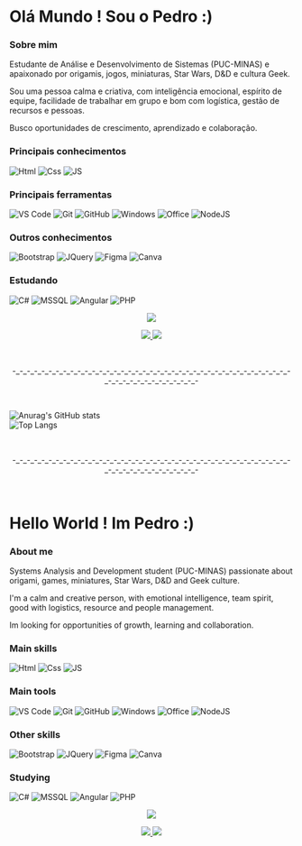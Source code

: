 <h1>Olá Mundo ! Sou o Pedro :)</h1>

<h3>Sobre mim</h3>

Estudante de Análise e Desenvolvimento de Sistemas (PUC-MINAS) e apaixonado por origamis, jogos, miniaturas, Star Wars, D&D e cultura Geek.

Sou uma pessoa calma e criativa, com inteligência emocional, espírito de equipe, facilidade de trabalhar em grupo e bom com logística, gestão de recursos e pessoas. 

Busco oportunidades de crescimento, aprendizado e colaboração.
 
<h3>Principais conhecimentos</h3>
 
![Html](https://user-images.githubusercontent.com/91227083/152693097-55caebc2-9743-4591-8452-827c62f17f26.png)
![Css](https://user-images.githubusercontent.com/91227083/152693101-d37343c7-c18d-4eb8-8f78-459dd4bb276a.png)
![JS](https://user-images.githubusercontent.com/91227083/152693104-759fe373-0567-4718-9c3f-7278b5736b42.png)

<h3>Principais ferramentas</h3>
 
![VS Code](https://user-images.githubusercontent.com/91227083/152693122-08c26ab6-e274-4132-940b-96ab996cc24a.png)
![Git](https://user-images.githubusercontent.com/91227083/152693125-b61f3723-8c01-414d-b317-9b15ea26f627.png)
![GitHub](https://user-images.githubusercontent.com/91227083/152693127-64e1b66b-040a-43d1-a9e6-06d9afc8ec8c.png)
![Windows](https://user-images.githubusercontent.com/91227083/152693159-09ce7cd0-5fa2-4e03-968b-398d26250f3b.png)
![Office](https://user-images.githubusercontent.com/91227083/152693164-711f9477-55d5-4bd1-9308-4626f3725ea9.png)
![NodeJS](https://user-images.githubusercontent.com/91227083/152693149-60a3ab17-cd52-42fe-83cf-18fd8c1f151a.png)

<h3>Outros conhecimentos</h3>

![Bootstrap](https://user-images.githubusercontent.com/91227083/152693199-1fd1711c-e975-42ec-9313-834e27100648.png)
![JQuery](https://user-images.githubusercontent.com/91227083/152695959-21895930-b834-4cd8-8923-5cee601fcba0.png)
![Figma](https://user-images.githubusercontent.com/91227083/152693171-e2e61bec-37da-4db7-9ed1-4028736bf16d.png)
![Canva](https://user-images.githubusercontent.com/91227083/152693196-af701dd1-da0d-492f-8648-43f5d5f3ec6c.png)


<h3>Estudando</h3>
  
![C#](https://user-images.githubusercontent.com/91227083/152693202-5601f3fd-137f-464b-aebe-0f4d40548862.png)
![MSSQL](https://user-images.githubusercontent.com/91227083/172642055-eeb4e4c2-eb58-4238-8e07-911a5b5fc6ce.png)
![Angular](https://user-images.githubusercontent.com/91227083/172642121-6dd1a3c8-37a2-4446-a7a0-5973e5ce5dec.png)
![PHP](https://user-images.githubusercontent.com/91227083/179228344-587810b6-e426-4868-9188-6ba0dd5ef577.png)



<p align="center">
<img src="https://user-images.githubusercontent.com/91227083/149841002-a338436e-607c-4676-8840-53b0697cb69f.gif">
</p>

<p align="center">
<a href="https://www.linkedin.com/in/pedrobraga87/"><img src="https://user-images.githubusercontent.com/91227083/152689279-6f4564f3-accf-4b07-8676-9c01fcd7aa79.png"> <a href="https://www.instagram.com/pedrobraga_87/"><img src="https://user-images.githubusercontent.com/91227083/152689292-de6d98b6-3619-4bd3-ba48-47eb3adc196d.png"></a>
</p>
<br>
<p align=center>-_-_-_-_-_-_-_-_-_-_-_-_-_-_-_-_-_-_-_-_-_-_-_-_-_-_-_-_-_-_-_-_-_-_-_-_-_-_-_-_-_-_-_-_-_-_-_-_-_-_-_-</p>
<br>


![Anurag's GitHub stats](https://github-readme-stats.vercel.app/api?username=XIMA87&theme=default&show_icons=true)
<br>
![Top Langs](https://github-readme-stats.vercel.app/api/top-langs/?username=XIMA87&layout=compact)


<br>
<p align=center>-_-_-_-_-_-_-_-_-_-_-_-_-_-_-_-_-_-_-_-_-_-_-_-_-_-_-_-_-_-_-_-_-_-_-_-_-_-_-_-_-_-_-_-_-_-_-_-_-_-_-_-</p>
<br>
<h1>Hello World ! Im Pedro :)</h1>

<h3>About me</h3>

Systems Analysis and Development student (PUC-MINAS) passionate about origami, games, miniatures, Star Wars, D&D and Geek culture.

I'm a calm and creative person, with emotional intelligence, team spirit, good with logistics, resource and people management.

Im looking for opportunities of growth, learning and collaboration.
 
<h3>Main skills</h3>
 
![Html](https://user-images.githubusercontent.com/91227083/152693097-55caebc2-9743-4591-8452-827c62f17f26.png)
![Css](https://user-images.githubusercontent.com/91227083/152693101-d37343c7-c18d-4eb8-8f78-459dd4bb276a.png)
![JS](https://user-images.githubusercontent.com/91227083/152693104-759fe373-0567-4718-9c3f-7278b5736b42.png)

<h3>Main tools</h3>
 
![VS Code](https://user-images.githubusercontent.com/91227083/152693122-08c26ab6-e274-4132-940b-96ab996cc24a.png)
![Git](https://user-images.githubusercontent.com/91227083/152693125-b61f3723-8c01-414d-b317-9b15ea26f627.png)
![GitHub](https://user-images.githubusercontent.com/91227083/152693127-64e1b66b-040a-43d1-a9e6-06d9afc8ec8c.png)
![Windows](https://user-images.githubusercontent.com/91227083/152693159-09ce7cd0-5fa2-4e03-968b-398d26250f3b.png)
![Office](https://user-images.githubusercontent.com/91227083/152693164-711f9477-55d5-4bd1-9308-4626f3725ea9.png)
![NodeJS](https://user-images.githubusercontent.com/91227083/152693149-60a3ab17-cd52-42fe-83cf-18fd8c1f151a.png)

<h3>Other skills</h3>

![Bootstrap](https://user-images.githubusercontent.com/91227083/152693199-1fd1711c-e975-42ec-9313-834e27100648.png)
![JQuery](https://user-images.githubusercontent.com/91227083/152695968-e6728bda-5a2a-4257-ba97-4e15f58d675d.png)
![Figma](https://user-images.githubusercontent.com/91227083/152693171-e2e61bec-37da-4db7-9ed1-4028736bf16d.png)
![Canva](https://user-images.githubusercontent.com/91227083/152693196-af701dd1-da0d-492f-8648-43f5d5f3ec6c.png)

<h3>Studying</h3>
  
![C#](https://user-images.githubusercontent.com/91227083/152693202-5601f3fd-137f-464b-aebe-0f4d40548862.png)
![MSSQL](https://user-images.githubusercontent.com/91227083/172642055-eeb4e4c2-eb58-4238-8e07-911a5b5fc6ce.png)
![Angular](https://user-images.githubusercontent.com/91227083/172642121-6dd1a3c8-37a2-4446-a7a0-5973e5ce5dec.png)
![PHP](https://user-images.githubusercontent.com/91227083/179228378-fce64bec-ebfb-44cb-baa0-422bdd3e5a70.png)



<p align="center">
<img src="https://user-images.githubusercontent.com/91227083/149841002-a338436e-607c-4676-8840-53b0697cb69f.gif">
</p>

<p align="center">
<a href="https://www.linkedin.com/in/pedrobraga87/"><img src="https://user-images.githubusercontent.com/91227083/152689279-6f4564f3-accf-4b07-8676-9c01fcd7aa79.png"> <a href="https://www.instagram.com/pedrobraga_87/"><img src="https://user-images.githubusercontent.com/91227083/152689292-de6d98b6-3619-4bd3-ba48-47eb3adc196d.png"></a>
</p>
